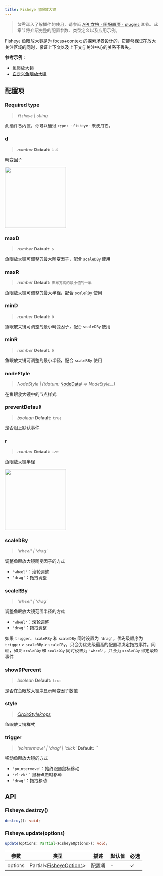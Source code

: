 ```yaml
---
title: Fisheye 鱼眼放大镜
---
```


> 如需深入了解插件的使用，请参阅 [API 文档 - 图配置项 - plugins](/api/graph/option#plugins) 章节。此章节将介绍完整的配置参数、类型定义以及应用示例。

Fisheye 鱼眼放大镜是为 focus+context 的探索场景设计的，它能够保证在放大关注区域的同时，保证上下文以及上下文与关注中心的关系不丢失。

**参考示例**：

- [鱼眼放大镜](/examples/plugin/fisheye/#basic)
- [自定义鱼眼放大镜](/examples/plugin/fisheye/#custom)

## 配置项

### <Badge type="success">Required</Badge> type

> _`fisheye` \| string_

此插件已内置，你可以通过 `type: 'fisheye'` 来使用它。

### d

> _number_ **Default:** `1.5`

畸变因子

<img src="https://mdn.alipayobjects.com/huamei_qa8qxu/afts/img/A*4ITFR7GOl8UAAAAAAAAAAAAADmJ7AQ/original" width="200" />

### maxD

> _number_ **Default:** `5`

鱼眼放大镜可调整的最大畸变因子，配合 `scaleDBy` 使用

### maxR

> _number_ **Default:** `画布宽高的最小值的一半`

鱼眼放大镜可调整的最大半径，配合 `scaleRBy` 使用

### minD

> _number_ **Default:** `0`

鱼眼放大镜可调整的最小畸变因子，配合 `scaleDBy` 使用

### minR

> _number_ **Default:** `0`

鱼眼放大镜可调整的最小半径，配合 `scaleRBy` 使用

### nodeStyle

> _NodeStyle_ _\| ((datum:_ [NodeData](/api/graph/option#nodedata)_) =>_ _NodeStyle\_\_)_

在鱼眼放大镜中的节点样式

### preventDefault

> _boolean_ **Default:** `true`

是否阻止默认事件

### r

> _number_ **Default:** `120`

鱼眼放大镜半径

<img src="https://mdn.alipayobjects.com/huamei_qa8qxu/afts/img/A*unAvQqAb_NMAAAAAAAAAAAAADmJ7AQ/original" width="200" />

### scaleDBy

> _'wheel' \| 'drag'_

调整鱼眼放大镜畸变因子的方式

- `'wheel'`：滚轮调整
- `'drag'`：拖拽调整

### scaleRBy

> _'wheel' \| 'drag'_

调整鱼眼放大镜范围半径的方式

- `'wheel'`：滚轮调整
- `'drag'`：拖拽调整

如果 `trigger`、`scaleRBy` 和 `scaleDBy` 同时设置为 `'drag'`，优先级顺序为 `trigger` > `scaleRBy` > `scaleDBy`，只会为优先级最高的配置项绑定拖拽事件。同理，如果 `scaleRBy` 和 `scaleDBy` 同时设置为 `'wheel'`，只会为 `scaleRBy` 绑定滚轮事件

### showDPercent

> _boolean_ **Default:** `true`

是否在鱼眼放大镜中显示畸变因子数值

### style

> _[CircleStyleProps](https://g.antv.antgroup.com/api/basic/circle)_

鱼眼放大镜样式

### trigger

> _'pointermove' \| 'drag' \| 'click'_ **Default:** ``

移动鱼眼放大镜的方式

- `'pointermove'`：始终跟随鼠标移动
- `'click'`：鼠标点击时移动
- `'drag'`：拖拽移动

## API

### Fisheye.destroy()

```typescript
destroy(): void;
```

### Fisheye.update(options)

```typescript
update(options: Partial<FisheyeOptions>): void;
```

| 参数    | 类型                               | 描述   | 默认值 | 必选 |
| ------- | ---------------------------------- | ------ | ------ | ---- |
| options | Partial<[FisheyeOptions](#配置项)> | 配置项 | -      | ✓    |
